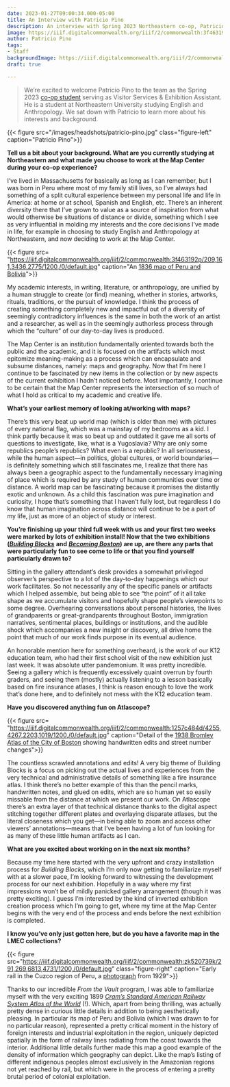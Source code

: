 ```yaml
---
date: 2023-01-27T09:00:34.000-05:00
title: An Interview with Patricio Pino
description: An interview with Spring 2023 Northeastern co-op, Patricio Pino
image: https://iiif.digitalcommonwealth.org/iiif/2/commonwealth:3f463192p/210,163,2354,1680/full/0/default.jpg
author: Patricio Pino
tags:
- Staff
backgroundImage: https://iiif.digitalcommonwealth.org/iiif/2/commonwealth:3f463192p/210,163,2354,1680/full/0/default.jpg
draft: true

---
```

> We’re excited to welcome Patricio Pino to the team as the Spring 2023 [co-op student](https://careers.northeastern.edu/cooperative-education/) serving as Visitor Services & Exhibition Assistant. He is a student at Northeastern University studying English and Anthropology. We sat down with Patricio to learn more about his interests and background.

{{< figure src="/images/headshots/patricio-pino.jpg" class="figure-left" caption="Patricio Pino">}}

**Tell us a bit about your background. What are you currently studying at Northeastern and what made you choose to work at the Map Center during your co-op experience?**

I’ve lived in Massachusetts for basically as long as I can remember, but I was born in Peru where most of my family still lives, so I’ve always had something of a split cultural experience between my personal life and life in America: at home or at school, Spanish and English, etc. There’s an inherent diversity there that I’ve grown to value as a source of inspiration from what would otherwise be situations of distance or divide, something which I see as very influential in molding my interests and the core decisions I’ve made in life, for example in choosing to study English and Anthropology at Northeastern, and now deciding to work at the Map Center.

{{< figure src= "https://iiif.digitalcommonwealth.org/iiif/2/commonwealth:3f463192p/209,161,3436,2775/1200,/0/default.jpg"  caption="An [1836 map of Peru and Bolivia](https://collections.leventhalmap.org/search/commonwealth:3f463191d)">}}

My academic interests, in writing, literature, or anthropology, are unified by a human struggle to create (or find) meaning, whether in stories, artworks, rituals, traditions, or the pursuit of knowledge. I think the process of creating something completely new and impactful out of a diversity of seemingly contradictory influences is the same in both the work of an artist and a researcher, as well as in the seemingly authorless process through which the “culture” of our day-to-day lives is produced.

The Map Center is an institution fundamentally oriented towards both the public and the academic, and it is focused on the artifacts which most epitomize meaning-making as a process which can encapsulate and subsume distances, namely: maps and geography. Now that I’m here I continue to be fascinated by new items in the collection or by new aspects of the current exhibition I hadn’t noticed before. Most importantly, I continue to be certain that the Map Center represents the intersection of so much of what I hold as critical to my academic and creative life.

**What’s your earliest memory of looking at/working with maps?**

There’s this very beat up world map (which is older than me) with pictures of every national flag, which was a mainstay of my bedrooms as a kid. I think partly because it was so beat up and outdated it gave me all sorts of questions to investigate, like, what is a Yugoslavia? Why are only some republics people’s republics? What even is a republic? In all seriousness, while the human aspect—in politics, global cultures, or world boundaries—is definitely something which still fascinates me, I realize that there has always been a geographic aspect to the fundamentally necessary imagining of place which is required by any study of human communities over time or distance. A world map can be fascinating because it promises the distantly exotic and unknown. As a child this fascination was pure imagination and curiosity, I hope that’s something that I haven’t fully lost, but regardless I do know that human imagination across distance will continue to be a part of my life, just as more of an object of study or interest.

**You’re finishing up your third full week with us and your first two weeks were marked by lots of exhibition install! Now that the two exhibitions (**[**_Building Blocks_**](https://www.leventhalmap.org/exhibitions/#rotating-exhibition) **and** [**_Becoming Boston_**](https://www.leventhalmap.org/exhibitions/#permanent-exhibition)**) are up, are there any parts that were particularly fun to see come to life or that you find yourself particularly drawn to?**

Sitting in the gallery attendant’s desk provides a somewhat privileged observer’s perspective to a lot of the day-to-day happenings which our work facilitates. So not necessarily any of the specific panels or artifacts which I helped assemble, but being able to see “the point” of it all take shape as we accumulate visitors and hopefully shape people’s viewpoints to some degree. Overhearing conversations about personal histories, the lives of grandparents or great-grandparents throughout Boston, immigration narratives, sentimental places, buildings or institutions, and the audible shock which accompanies a new insight or discovery, all drive home the point that much of our work finds purpose in its eventual audience.

An honorable mention here for something overheard, is the work of our K12 education team, who had their first school visit of the new exhibition just last week. It was absolute utter pandemonium. It was pretty incredible. Seeing a gallery which is frequently excessively quaint overrun by fourth graders, and seeing them (mostly) actually listening to a lesson basically based on fire insurance atlases, I think is reason enough to love the work that’s done here, and to definitely not mess with the K12 education team.

**Have you discovered anything fun on Atlascope?**

{{< figure src= "https://iiif.digitalcommonwealth.org/iiif/2/commonwealth:1257c484d/4255,4267,2203,1019/1200,/0/default.jpg" caption="Detail of the [1938 Bromley Atlas of the City of Boston](https://collections.leventhalmap.org/search/commonwealth:1257c4834) showing handwritten edits and street number changes">}}

The countless scrawled annotations and edits! A very big theme of Building Blocks is a focus on picking out the actual lives and experiences from the very technical and administrative details of something like a fire insurance atlas. I think there’s no better example of this than the pencil marks, handwritten notes, and glued on edits, which are so human yet so easily missable from the distance at which we present our work. On Atlascope there’s an extra layer of that technical distance thanks to the digital aspect stitching together different plates and overlaying disparate atlases, but the literal closeness which you get—in being able to zoom and access other viewers’ annotations—means that I’ve been having a lot of fun looking for as many of these little human artifacts as I can.

**What are you excited about working on in the next six months?**

Because my time here started with the very upfront and crazy installation process for _Building Blocks,_ which I’m only now getting to familiarize myself with at a slower pace, I’m looking forward to witnessing the development process for our next exhibition. Hopefully in a way where my first impressions won’t be of mildly panicked gallery arrangement (though it was pretty exciting). I guess I’m interested by the kind of inverted exhibition creation process which I’m going to get, where my time at the Map Center begins with the very end of the process and ends before the next exhibition is completed.

**I know you’ve only just gotten here, but do you have a favorite map in the LMEC collections?**

{{< figure src="https://iiif.digitalcommonwealth.org/iiif/2/commonwealth:zk520739k/291,269,6813,4731/1200,/0/default.jpg" class="figure-right" caption="Early rail in the Cuzco region of Peru, a [photograph](https://www.digitalcommonwealth.org/search/commonwealth:zk5207389) from 1929">}}

Thanks to our incredible _From the Vault_ program, I was able to familiarize myself with the very exciting 1899 [_Cram’s Standard American Railway System Atlas of the World_](https://bpl.bibliocommons.com/v2/record/S75C4501635) (!). Which, apart from being thrilling, was actually pretty dense in curious little details in addition to being aesthetically pleasing. In particular its map of Peru and Bolivia (which I was drawn to for no particular reason), represented a pretty critical moment in the history of foreign interests and industrial exploitation in the region, uniquely depicted spatially in the form of railway lines radiating from the coast towards the interior. Additional little details further made this map a good example of the density of information which geography can depict. Like the map’s listing of different indigenous peoples almost exclusively in the Amazonian regions not yet reached by rail, but which were in the process of entering a pretty brutal period of colonial exploitation.